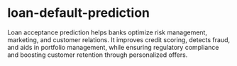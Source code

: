 # loan-default-prediction
Loan acceptance prediction helps banks optimize risk management, marketing, and customer relations. It improves credit scoring, detects fraud, and aids in portfolio management, while ensuring regulatory compliance and boosting customer retention through personalized offers.

